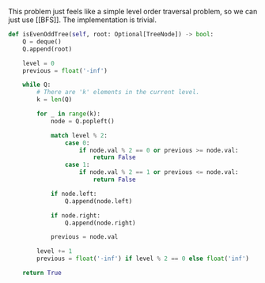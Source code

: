 This problem just feels like a simple level order traversal problem, so we can just use [[BFS]]. The implementation is trivial.

```python
def isEvenOddTree(self, root: Optional[TreeNode]) -> bool:
	Q = deque()
	Q.append(root)

	level = 0
	previous = float('-inf')

	while Q:
		# There are 'k' elements in the current level.
		k = len(Q)

		for _ in range(k):
			node = Q.popleft()

			match level % 2:
				case 0:
					if node.val % 2 == 0 or previous >= node.val:
						return False
				case 1:
					if node.val % 2 == 1 or previous <= node.val:
						return False

			if node.left:
				Q.append(node.left)

			if node.right:
				Q.append(node.right)

			previous = node.val

		level += 1
		previous = float('-inf') if level % 2 == 0 else float('inf')

	return True
```
